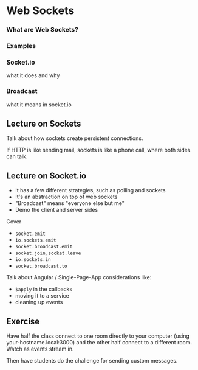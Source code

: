 # Web Sockets

### What are Web Sockets?


### Examples


### Socket.io
what it does and why

### Broadcast

what it means in socket.io







## Lecture on Sockets

Talk about how sockets create persistent connections.

If HTTP is like sending mail, sockets is like a phone call, where both sides can talk.

## Lecture on Socket.io

- It has a few different strategies, such as polling and sockets
- It's an abstraction on top of web sockets
- "Broadcast" means "everyone else but me"
- Demo the client and server sides

Cover

- `socket.emit`
- `io.sockets.emit`
- `socket.broadcast.emit`
- `socket.join`, `socket.leave`
- `io.sockets.in`
- `socket.broadcast.to`

Talk about Angular / Single-Page-App considerations like:

- `$apply` in the callbacks
- moving it to a service
- cleaning up events

## Exercise

Have half the class connect to one room directly to your computer (using your-hostname.local:3000) and the other half connect to a different room.  Watch as events stream in.

Then have students do the challenge for sending custom messages.
